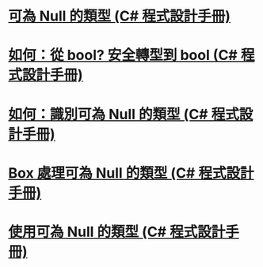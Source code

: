 # [可為 Null 的類型 (C# 程式設計手冊)](index.md)
# [如何：從 bool? 安全轉型到 bool (C# 程式設計手冊)](how-to-safely-cast-from-bool-to-bool.md)
# [如何：識別可為 Null 的類型 (C# 程式設計手冊)](how-to-identify-a-nullable-type.md)
# [Box 處理可為 Null 的類型 (C# 程式設計手冊)](boxing-nullable-types.md)
# [使用可為 Null 的類型 (C# 程式設計手冊)](using-nullable-types.md)
